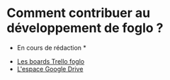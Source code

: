 Comment contribuer au développement de foglo ?
=================================================


* En cours de rédaction *


- [Les boards Trello foglo](http://trello.com/foglo)
- [L'espace Google Drive](https://drive.google.com/folderview?id=0B5QwbGi-CtRAOFFBcDFPWndMY0E&usp=sharing)